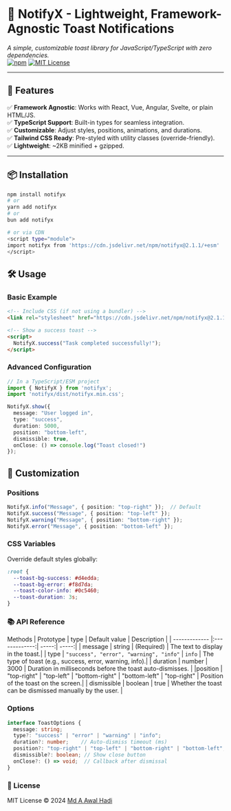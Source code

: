 # 🎉 NotifyX - Lightweight, Framework-Agnostic Toast Notifications  
*A simple, customizable toast library for JavaScript/TypeScript with zero dependencies.*  
[![npm](https://img.shields.io/npm/v/notifyx)](https://www.npmjs.com/package/notifyx) [![MIT License](https://img.shields.io/badge/license-MIT-green)](LICENSE)  

---

## 🚀 Features  
✅ **Framework Agnostic**: Works with React, Vue, Angular, Svelte, or plain HTML/JS.  
✅ **TypeScript Support**: Built-in types for seamless integration.  
✅ **Customizable**: Adjust styles, positions, animations, and durations.  
✅ **Tailwind CSS Ready**: Pre-styled with utility classes (override-friendly).  
✅ **Lightweight**: ~2KB minified + gzipped.  

---

## 📦 Installation  
```bash
npm install notifyx
# or
yarn add notifyx
# or
bun add notifyx

# or via CDN
<script type="module">
import notifyx from 'https://cdn.jsdelivr.net/npm/notifyx@2.1.1/+esm'
</script>
```
## 🛠️ Usage 
### Basic Example

```html
<!-- Include CSS (if not using a bundler) -->
<link rel="stylesheet" href="https://cdn.jsdelivr.net/npm/notifyx@2.1.1/dist/notifyx.min.css">

<!-- Show a success toast -->
<script>
  NotifyX.success("Task completed successfully!");
</script>
```

### Advanced Configuration
```typescript
// In a TypeScript/ESM project
import { NotifyX } from 'notifyx';
import 'notifyx/dist/notifyx.min.css';

NotifyX.show({
  message: "User logged in",
  type: "success",
  duration: 5000,
  position: "bottom-left",
  dismissible: true,
  onClose: () => console.log("Toast closed!")
});
```
## 🎨 Customization
### Positions
```typescript
NotifyX.info("Message", { position: "top-right" });  // Default
NotifyX.success("Message", { position: "top-left" });
NotifyX.warning("Message", { position: "bottom-right" });
NotifyX.error("Message", { position: "bottom-left" });
```
### CSS Variables
Override default styles globally:

```css
:root {
  --toast-bg-success: #d4edda;
  --toast-bg-error: #f8d7da;
  --toast-color-info: #0c5460;
  --toast-duration: 3s;
}
```
### 📚 API Reference
Methods
| Prototype        | type           | Default value  | Description |
| ------------- |:-------------:| -----:| -----:|
| message      | string | (Required) | The text to display in the toast.|
| type      | `"success", "error", "warning", "info"` |  `info` | The type of toast (e.g., success, error, warning, info).|
| duration | number | 3000  |    Duration in milliseconds before the toast auto-dismisses.
 |
|position | "top-right" | "top-left" | "bottom-right" | "bottom-left" | "top-right" | Position of the toast on the screen.|
| dismissible | boolean | true | Whether the toast can be dismissed manually by the user.
|

### Options
```typescript
interface ToastOptions {
  message: string;
  type?: "success" | "error" | "warning" | "info";
  duration?: number;    // Auto-dismiss timeout (ms)
  position?: "top-right" | "top-left" | "bottom-right" | "bottom-left";
  dismissible?: boolean; // Show close button
  onClose?: () => void;  // Callback after dismissal
}
```

### 📄 License
MIT License © 2024 [Md A Awal Hadi](https://github.com/awalhadi)